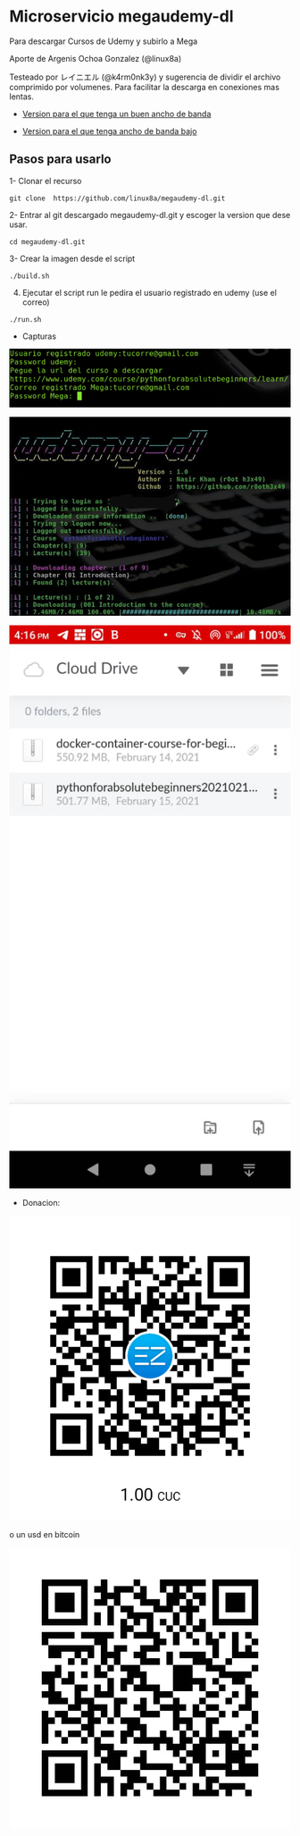 # Microservicio megaudemy-dl
Para descargar Cursos de Udemy y subirlo a Mega

Aporte de Argenis Ochoa Gonzalez (@linux8a)

Testeado por レイニエル (@k4rm0nk3y) y sugerencia de dividir el archivo comprimido por volumenes. Para facilitar la descarga en conexiones
mas lentas.

* [Version para el que tenga un buen ancho de banda](./megademy-dl:v1)


* [Version para el que tenga ancho de banda bajo](./megademy-dl:v2)

## Pasos para usarlo

1- Clonar el recurso

```
git clone  https://github.com/linux8a/megaudemy-dl.git
```

2- Entrar al git descargado megaudemy-dl.git y escoger la version que dese usar.

```
cd megaudemy-dl.git
```

3- Crear la imagen desde el script

```
./build.sh
```

4. Ejecutar el script run  le pedira el usuario registrado en udemy (use el correo)

```
./run.sh
```
* Capturas

![](./images/Screenshot1.png)

![](./images/Screenshot2.png)

![](./images/Screenshot3.png)


* Donacion:

![Donacion](../.donacion_enzona.png)

o un usd en bitcoin

![Donacion](../.donacion_bitcoin.png)
